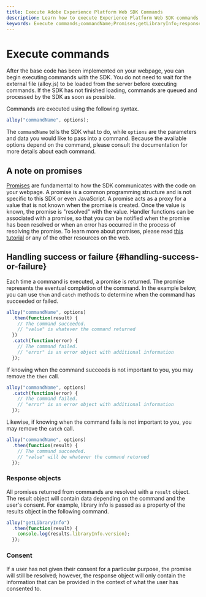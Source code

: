 ```yaml
---
title: Execute Adobe Experience Platform Web SDK Commands
description: Learn how to execute Experience Platform Web SDK commands
keywords: Execute commands;commandName;Promises;getLibraryInfo;response objects;consent;
---
```


# Execute commands

After the base code has been implemented on your webpage, you can begin executing commands with the SDK. You do not need to wait for the external file (alloy.js) to be loaded from the server before executing commands. If the SDK has not finished loading, commands are queued and processed by the SDK as soon as possible.

Commands are executed using the following syntax.

```javascript
alloy("commandName", options);
```

The `commandName` tells the SDK what to do, while `options` are the parameters and data you would like to pass into a command. Because the available options depend on the command, please consult the documentation for more details about each command.

## A note on promises

[Promises](https://developer.mozilla.org/en-US/docs/Web/JavaScript/Reference/Global_Objects/Promise) are fundamental to how the SDK communicates with the code on your webpage. A promise is a common programming structure and is not specific to this SDK or even JavaScript. A promise acts as a proxy for a value that is not known when the promise is created. Once the value is known, the promise is "resolved" with the value. Handler functions can be associated with a promise, so that you can be notified when the promise has been resolved or when an error has occurred in the process of resolving the promise. To learn more about promises, please read [this tutorial](https://javascript.info/promise-basics) or any of the other resources on the web.

## Handling success or failure {#handling-success-or-failure}

Each time a command is executed, a promise is returned. The promise represents the eventual completion of the command. In the example below, you can use `then` and `catch` methods to determine when the command has succeeded or failed.

```javascript
alloy("commandName", options)
  .then(function(result) {
    // The command succeeded.
    // "value" is whatever the command returned
  })
  .catch(function(error) {
    // The command failed.
    // "error" is an error object with additional information
  });
```

If knowing when the command succeeds is not important to you, you may remove the `then` call.

```javascript
alloy("commandName", options)
  .catch(function(error) {
    // The command failed.
    // "error" is an error object with additional information
  });
```

Likewise, if knowing when the command fails is not important to you, you may remove the `catch` call.

```javascript
alloy("commandName", options)
  .then(function(result) {
    // The command succeeded.
    // "value" will be whatever the command returned
  });
```

### Response objects

All promises returned from commands are resolved with a `result` object. The result object will contain data depending on the command and the user's consent. For example, library info is passed as a property of the results object in the following command.

```js
alloy("getLibraryInfo")
  .then(function(result) {
    console.log(results.libraryInfo.version);
  });
```

### Consent

If a user has not given their consent for a particular purpose, the promise will still be resolved; however, the response object will only contain the information that can be provided in the context of what the user has consented to.
